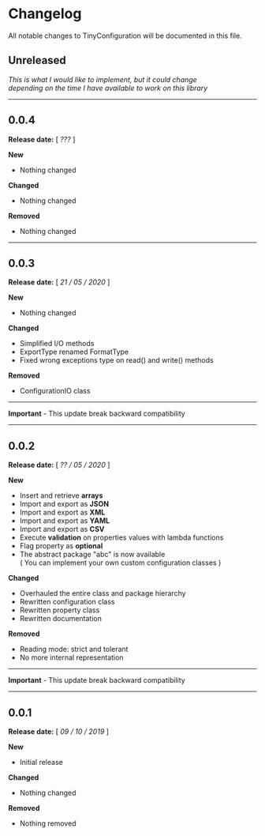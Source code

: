 # Changelog
All notable changes to TinyConfiguration will be documented in this file.

## Unreleased

_This is what I would like to implement, but it could change  
depending on the time I have available to work on this library_

___

## 0.0.4

**Release date:** [ *???* ]

**New**
- Nothing changed

**Changed**
- Nothing changed

**Removed**
- Nothing changed
___

## 0.0.3

**Release date:** [ *21 / 05 / 2020* ]

**New**
- Nothing changed

**Changed**
- Simplified I/O methods
- ExportType renamed FormatType
- Fixed wrong exceptions type on read() and write() methods

**Removed**
- ConfigurationIO class

___
**Important** - This update break backward compatibility
___

## 0.0.2

**Release date:** [ *?? / 05 / 2020* ]

**New**

- Insert and retrieve **arrays**
- Import and export as **JSON**
- Import and export as **XML**
- Import and export as **YAML**
- Import and export as **CSV**
- Execute **validation** on properties values with lambda functions
- Flag property as **optional**
- The abstract package "abc" is now available  
  ( You can implement your own custom configuration classes )

**Changed**

- Overhauled the entire class and package hierarchy
- Rewritten configuration class
- Rewritten property class
- Rewritten documentation

**Removed**
- Reading mode: strict and tolerant
- No more internal representation

___
**Important** - This update break backward compatibility
___

## 0.0.1

**Release date:** [ *09 / 10 / 2019* ]


**New**
- Initial release

**Changed**
- Nothing changed

**Removed**
- Nothing removed
